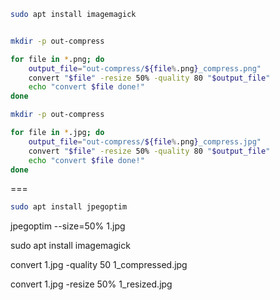 ```bash
sudo apt install imagemagick
```

```bash

mkdir -p out-compress

for file in *.png; do
    output_file="out-compress/${file%.png}_compress.png"
    convert "$file" -resize 50% -quality 80 "$output_file"
    echo "convert $file done!"
done
```

```bash
mkdir -p out-compress

for file in *.jpg; do
    output_file="out-compress/${file%.png}_compress.jpg"
    convert "$file" -resize 50% -quality 80 "$output_file"
    echo "convert $file done!"
done
```

===



```bash
sudo apt install jpegoptim 
```


jpegoptim --size=50% 1.jpg


sudo apt install imagemagick 

convert 1.jpg -quality 50 1_compressed.jpg

convert 1.jpg -resize 50% 1_resized.jpg


